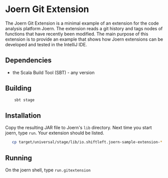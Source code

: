 Joern Git Extension
===================

The Joern Git Extension is a minimal example of an extension for the
code analysis platform Joern. The extension reads a git history and
tags nodes of functions that have recently been modified. The main
purpose of this extension is to provide an example that shows how
Joern extensions can be developed and tested in the IntelliJ IDE.

Dependencies
------------
- the Scala Build Tool (SBT) - any version

Building
--------

```bash
	sbt stage
```

Installation
------------
Copy the resulting JAR file to Joern's `lib` directory. Next time you
start joern, type `run`. Your extension should be listed.


```bash
   cp target/universal/stage/lib/io.shiftleft.joern-sample-extension-*.jar $joern_install/lib/
```

Running
-------

On the joern shell, type `run.gitextension`
